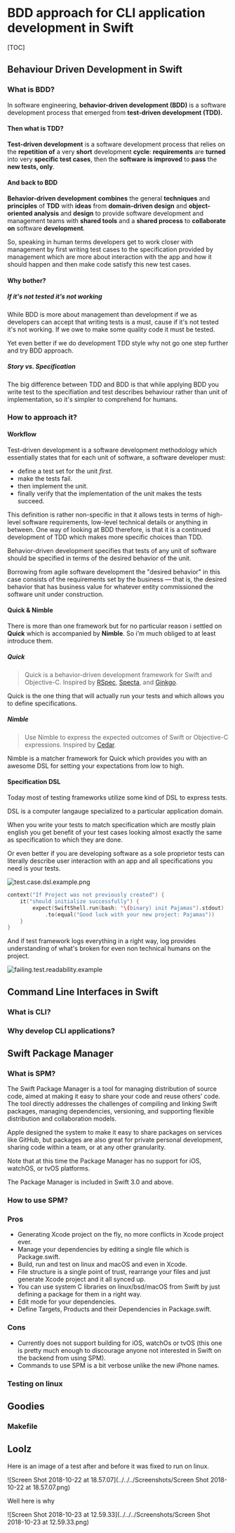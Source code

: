 # BDD approach for CLI application development in Swift

[TOC]


## Behaviour Driven Development in Swift

### What is BDD?

In software engineering, **behavior-driven development (BDD)** is a software development process that emerged from **test-driven development (TDD).**

#### Then what is TDD?

**Test-driven development** is a software development process that relies on the **repetition of** a very **short** development **cycle**: **requirements** are **turned** into very **specific test cases**, then the **software is improved** to **pass** the **new tests, only**. 

#### And back to BDD 

**Behavior-driven development** **combines** the general **techniques** and **principles** of **TDD** with **ideas** from **domain-driven design** and **object-oriented analysis** and **design** to provide software development and management teams with **shared tools** and a **shared process** to **collaborate on** software **development**.

So, speaking in human terms developers get to work closer with management by first writing test cases to the specification provided by management which are more about interaction with the app and how it should happen and then make code satisfy this new test cases.

#### Why bother?

##### If it's not tested it's not working

While BDD is more about management than development if we as developers can accept that writing tests is a must, cause if it's not tested it's not working. If we owe to make some quality code it must be tested. 

Yet even better if we do development TDD style why not go one step further and try BDD approach. 

##### Story vs. Specification

The big difference between TDD and BDD is that while applying BDD you write test to the specifiation and test describes behaviour rather than unit of implementation, so it's simpler to comprehend for humans. 

### How to approach it?

#### Workflow

Test-driven development is a software development methodology which essentially states that for each unit of software, a software developer must:

- define a test set for the unit *first*.
- make the tests fail.
- then implement the unit.
- finally verify that the implementation of the unit makes the tests succeed.

This definition is rather non-specific in that it allows tests in terms of high-level software requirements, low-level technical details or anything in between. One way of looking at BDD therefore, is that it is a continued development of TDD which makes more specific choices than TDD.

Behavior-driven development specifies that tests of any unit of software should be specified in terms of the desired behavior of the unit.

Borrowing from agile software development the "desired behavior" in this case consists of the requirements set by the business — that is, the desired behavior that has business value for whatever entity commissioned the software unit under construction.

#### Quick & Nimble

There is more than one framework but for no particular reason i settled on **Quick** which is accompanied by **Nimble**. So i'm much obliged to at least introduce them.

##### Quick

> Quick is a behavior-driven development framework for Swift and Objective-C. Inspired by [RSpec](https://github.com/rspec/rspec), [Specta](https://github.com/specta/specta), and [Ginkgo](https://github.com/onsi/ginkgo).

Quick is the one thing that will actually run your tests and which allows you to define specifications.

##### Nimble

> Use Nimble to express the expected outcomes of Swift or Objective-C expressions. Inspired by [Cedar](https://github.com/pivotal/cedar).

Nimble is a matcher framework for Quick which provides you with an awesome DSL for setting your expectations from low to high.

#### Specification DSL

Today most of testing frameworks utilize some kind of DSL to express tests. 

DSL is a computer langauge specialized to a particular application domain. 

When you write your tests to match specification which are mostly plain english you get benefit of your test cases looking almost exactly the same as specification to which they are done. 

Or even better if you are developing software as a sole proprietor tests can literally describe user interaction with an app and all specifications you need is your tests.

![test.case.dsl.example.png](images/test.case.dsl.example.png)


```swift
context("If Project was not previously created") {
    it("should initialize successfully") {
        expect(SwiftShell.run(bash: "\(binary) init Pajamas").stdout)
            .to(equal("Good luck with your new project: Pajamas"))
    }
}
```


And if test framework logs everything in a right way, log provides understanding of what's broken for even non technical humans on the project.

![failing.test.readability.example](images/failing.test.readability.example.png)

## Command Line Interfaces in Swift

### What is CLI?

### Why develop CLI applications?

## Swift Package Manager

### What is SPM?

The Swift Package Manager is a tool for managing distribution of source code, aimed at making it easy to share your code and reuse others’ code. The tool directly addresses the challenges of compiling and linking Swift packages, managing dependencies, versioning, and supporting flexible distribution and collaboration models.

Apple designed the system to make it easy to share packages on services like GitHub, but packages are also great for private personal development, sharing code within a team, or at any other granularity.

Note that at this time the Package Manager has no support for iOS, watchOS, or tvOS platforms.

The Package Manager is included in Swift 3.0 and above.

### How to use SPM?



### Pros

- Generating Xcode project on the fly, no more conflicts in Xcode project ever.
- Manage your dependencies by editing a single file which is Package.swift.
- Build, run and test on linux and macOS and even in Xcode.
- File structure is a single point of trust, rearrange your files and just generate Xcode project and it all synced up.
- You can use system C libraries on linux/bsd/macOS from Swift by just defining a package for them in a right way.
- Edit mode for your dependencies.
- Define Targets, Products and their Dependencies in Package.swift.

### Cons

- Currently does not support building for iOS, watchOs or tvOS (this one is pretty much enough to discourage anyone not interested in Swift on the backend from using SPM).
- Commands to use SPM is a bit verbose unlike the new iPhone names.

### Testing on linux

## Goodies

### Makefile





## Loolz

Here is an image of a test after and before it was fixed to run on linux.

![Screen Shot 2018-10-22 at 18.57.07](../../../Screenshots/Screen Shot 2018-10-22 at 18.57.07.png)

Well here is why

![Screen Shot 2018-10-23 at 12.59.33](../../../Screenshots/Screen Shot 2018-10-23 at 12.59.33.png)
